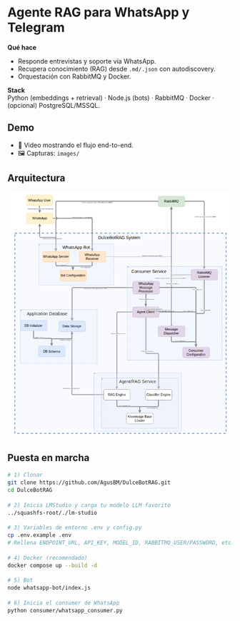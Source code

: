# Agente RAG para WhatsApp y Telegram

**Qué hace**  
- Responde entrevistas y soporte vía WhatsApp.  
- Recupera conocimiento (RAG) desde `.md/.json` con autodiscovery.  
- Orquestación con RabbitMQ y Docker.

**Stack**  
Python (embeddings + retrieval) · Node.js (bots) · RabbitMQ · Docker · (opcional) PostgreSQL/MSSQL.

## Demo
- 🎥 Video mostrando el flujo end-to-end.
- 🖼️ Capturas: `images/`

## Arquitectura
![Diagrama](images/arquitectura.png)

## Puesta en marcha
```bash
# 1) Clonar
git clone https://github.com/AgusBM/DulceBotRAG.git
cd DulceBotRAG

# 2) Inicia LMStudio y carga tu modelo LLM favorito
../squashfs-root/./lm-studio

# 3) Variables de entorno .env y config.py
cp .env.example .env
# Rellena ENDPOINT_URL, API_KEY, MODEL_ID, RABBITMQ_USER/PASSWORD, etc.

# 4) Docker (recomendado)
docker compose up --build -d

# 5) Bot
node whatsapp-bot/index.js

# 6) Inicia el consumer de WhatsApp
python consumer/whatsapp_consumer.py


